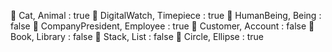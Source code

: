  Cat, Animal : true
 DigitalWatch, Timepiece : true
 HumanBeing, Being : false
 CompanyPresident, Employee : true
 Customer, Account : false
 Book, Library : false
 Stack, List : false
 Circle, Ellipse : true
